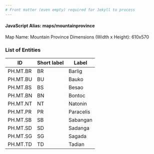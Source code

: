 ```yaml
---
# Front matter (even empty) required for Jekyll to process
---
```


#### JavaScript Alias: maps/mountainprovince

Map Name: Mountain Province
Dimensions (Width x Height): 610x570





### List of Entities

ID | Short label | Label
---|---|---|
PH.MT.BR | BR | Barlig
PH.MT.BU | BU | Bauko
PH.MT.BS | BS | Besao
PH.MT.BN | BN | Bontoc
PH.MT.NT | NT | Natonin
PH.MT.PR | PR | Paracelis
PH.MT.SB | SB | Sabangan
PH.MT.SD | SD | Sadanga
PH.MT.SG | SG | Sagada
PH.MT.TD | TD | Tadian